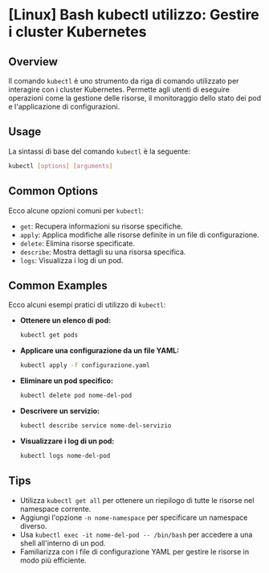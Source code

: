 # [Linux] Bash kubectl utilizzo: Gestire i cluster Kubernetes

## Overview
Il comando `kubectl` è uno strumento da riga di comando utilizzato per interagire con i cluster Kubernetes. Permette agli utenti di eseguire operazioni come la gestione delle risorse, il monitoraggio dello stato dei pod e l'applicazione di configurazioni.

## Usage
La sintassi di base del comando `kubectl` è la seguente:

```bash
kubectl [options] [arguments]
```

## Common Options
Ecco alcune opzioni comuni per `kubectl`:

- `get`: Recupera informazioni su risorse specifiche.
- `apply`: Applica modifiche alle risorse definite in un file di configurazione.
- `delete`: Elimina risorse specificate.
- `describe`: Mostra dettagli su una risorsa specifica.
- `logs`: Visualizza i log di un pod.

## Common Examples
Ecco alcuni esempi pratici di utilizzo di `kubectl`:

- **Ottenere un elenco di pod:**
  ```bash
  kubectl get pods
  ```

- **Applicare una configurazione da un file YAML:**
  ```bash
  kubectl apply -f configurazione.yaml
  ```

- **Eliminare un pod specifico:**
  ```bash
  kubectl delete pod nome-del-pod
  ```

- **Descrivere un servizio:**
  ```bash
  kubectl describe service nome-del-servizio
  ```

- **Visualizzare i log di un pod:**
  ```bash
  kubectl logs nome-del-pod
  ```

## Tips
- Utilizza `kubectl get all` per ottenere un riepilogo di tutte le risorse nel namespace corrente.
- Aggiungi l'opzione `-n nome-namespace` per specificare un namespace diverso.
- Usa `kubectl exec -it nome-del-pod -- /bin/bash` per accedere a una shell all'interno di un pod.
- Familiarizza con i file di configurazione YAML per gestire le risorse in modo più efficiente.